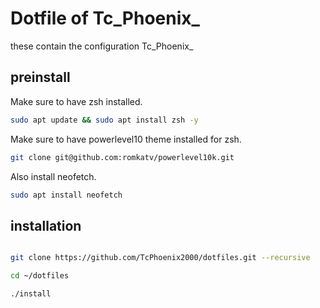 # Dotfile of Tc_Phoenix_

these contain the configuration Tc_Phoenix_

## preinstall
Make sure to have zsh installed.
```bash
sudo apt update && sudo apt install zsh -y
```

Make sure to have powerlevel10 theme installed for zsh.
```bash
git clone git@github.com:romkatv/powerlevel10k.git
```
Also install neofetch.
```bash
sudo apt install neofetch
```

## installation
```bash

git clone https://github.com/TcPhoenix2000/dotfiles.git --recursive

cd ~/dotfiles

./install

```
